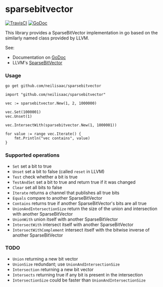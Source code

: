 sparsebitvector
===============

[![TravisCI](https://travis-ci.org/neilisaac/sparsebitvector.svg)](https://travis-ci.org/neilisaac/sparsebitvector)
[![GoDoc](https://img.shields.io/badge/godoc-documentation-blue.svg)](https://godoc.org/github.com/neilisaac/sparsebitvector)

This library provides a SparseBitVector implementation in go based on
the similarly named class provided by LLVM.

See:

 * Documentation on [GoDoc](https://godoc.org/github.com/neilisaac/sparsebitvector)
 * LLVM's [SparseBitVector](https://github.com/llvm-mirror/llvm/blob/master/include/llvm/ADT/SparseBitVector.h)


### Usage

`go get github.com/neilisaac/sparsebitvector`

```
import "github.com/neilisaac/sparsebitvector"

vec := sparsebitvector.New(1, 2, 1000000)

vec.Set(1000001)
vec.Unset(1)

vec.IntersectWith(sparsebitvector.New(1, 1000001))

for value := range vec.Iterate() {
    fmt.Println("vec contains", value)
}
```

### Supported operations

 * `Set` set a bit to true
 * `Unset` set a bit to false (called `reset` in LLVM)
 * `Test` check whether a bit is true
 * `TestAndSet` set a bit to true and return true if it was changed
 * `Clear` set all bits to false
 * `Iterate` returns a channel that publishes all true bits
 * `Equals` compare to another SparseBitVector
 * `Contains` returns true if another SparseBitVector's bits are all true
 * `UnionAndIntersectionSize` return the size of the union and intersection with another SparseBitVector
 * `UnionWith` union itself with another SparseBitVector
 * `IntersectWith` intersect itself with another SparseBitVector
 * `IntersectWithComplement` intersect itself with the bitwise inverse of another SparseBitVector

### TODO

 * `Union` returning a new bit vector
 * `UnionSize` redundant; use `UnionAndIntersectionSize`
 * `Intersection` returning a new bit vector
 * `Intersects` returning true if any bit is present in the intersection
 * `IntersectionSize` could be faster than `UnionAndIntersectionSize`

